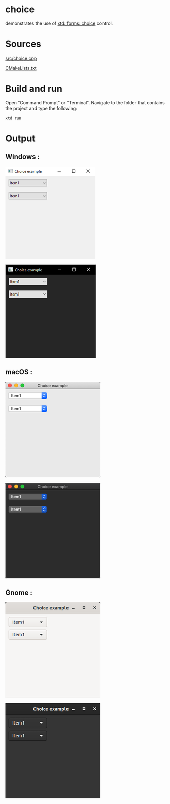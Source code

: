 # choice

demonstrates the use of [xtd::forms::choice](../../../src/xtd_forms/include/xtd/forms/choice.hpp) control.

# Sources

[src/choice.cpp](src/choice.cpp)

[CMakeLists.txt](CMakeLists.txt)

# Build and run

Open "Command Prompt" or "Terminal". Navigate to the folder that contains the project and type the following:

```shell
xtd run
```

# Output

## Windows :

![Screenshot](../../../docs/pictures/examples/choice_w.png)

![Screenshot](../../../docs/pictures/examples/choice_wd.png)

## macOS :

![Screenshot](../../../docs/pictures/examples/choice_m.png)

![Screenshot](../../../docs/pictures/examples/choice_md.png)

## Gnome :

![Screenshot](../../../docs/pictures/examples/choice_g.png)

![Screenshot](../../../docs/pictures/examples/choice_gd.png)
